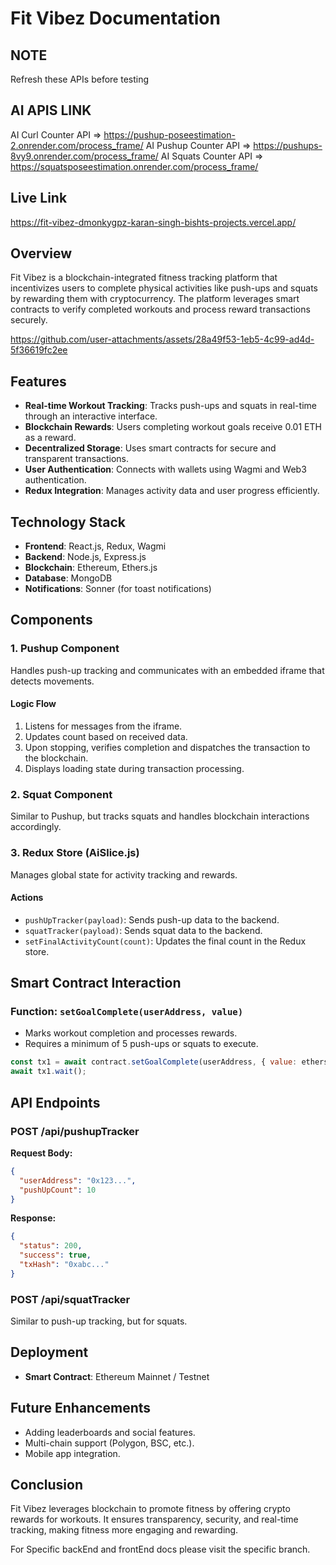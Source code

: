 # Fit Vibez Documentation

## NOTE

Refresh these APIs before testing

## AI APIS LINK

AI Curl Counter API => https://pushup-poseestimation-2.onrender.com/process_frame/
AI Pushup Counter API => https://pushups-8vy9.onrender.com/process_frame/
AI Squats Counter API => https://squatsposeestimation.onrender.com/process_frame/

## Live Link

https://fit-vibez-dmonkygpz-karan-singh-bishts-projects.vercel.app/

## Overview
Fit Vibez is a blockchain-integrated fitness tracking platform that incentivizes users to complete physical activities like push-ups and squats by rewarding them with cryptocurrency. The platform leverages smart contracts to verify completed workouts and process reward transactions securely.

https://github.com/user-attachments/assets/28a49f53-1eb5-4c99-ad4d-5f36619fc2ee

## Features
- **Real-time Workout Tracking**: Tracks push-ups and squats in real-time through an interactive interface.
- **Blockchain Rewards**: Users completing workout goals receive 0.01 ETH as a reward.
- **Decentralized Storage**: Uses smart contracts for secure and transparent transactions.
- **User Authentication**: Connects with wallets using Wagmi and Web3 authentication.
- **Redux Integration**: Manages activity data and user progress efficiently.

## Technology Stack
- **Frontend**: React.js, Redux, Wagmi
- **Backend**: Node.js, Express.js
- **Blockchain**: Ethereum, Ethers.js
- **Database**: MongoDB
- **Notifications**: Sonner (for toast notifications)

## Components
### 1. **Pushup Component**
Handles push-up tracking and communicates with an embedded iframe that detects movements.

#### Logic Flow
1. Listens for messages from the iframe.
2. Updates count based on received data.
3. Upon stopping, verifies completion and dispatches the transaction to the blockchain.
4. Displays loading state during transaction processing.

### 2. **Squat Component**
Similar to Pushup, but tracks squats and handles blockchain interactions accordingly.

### 3. **Redux Store (AiSlice.js)**
Manages global state for activity tracking and rewards.

#### Actions
- `pushUpTracker(payload)`: Sends push-up data to the backend.
- `squatTracker(payload)`: Sends squat data to the backend.
- `setFinalActivityCount(count)`: Updates the final count in the Redux store.

## Smart Contract Interaction
### **Function: `setGoalComplete(userAddress, value)`**
- Marks workout completion and processes rewards.
- Requires a minimum of 5 push-ups or squats to execute.

```javascript
const tx1 = await contract.setGoalComplete(userAddress, { value: ethers.utils.parseUnits("0.01", "ether") });
await tx1.wait();
```

## API Endpoints
### **POST /api/pushupTracker**
**Request Body:**
```json
{
  "userAddress": "0x123...",
  "pushUpCount": 10
}
```
**Response:**
```json
{
  "status": 200,
  "success": true,
  "txHash": "0xabc..."
}
```

### **POST /api/squatTracker**
Similar to push-up tracking, but for squats.

## Deployment
- **Smart Contract**: Ethereum Mainnet / Testnet

## Future Enhancements
- Adding leaderboards and social features.
- Multi-chain support (Polygon, BSC, etc.).
- Mobile app integration.

## Conclusion
Fit Vibez leverages blockchain to promote fitness by offering crypto rewards for workouts. It ensures transparency, security, and real-time tracking, making fitness more engaging and rewarding.

For Specific backEnd and frontEnd docs please visit the specific branch.

